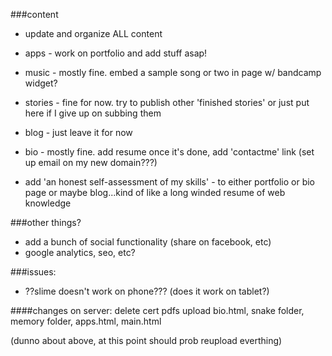 ###content

* update and organize ALL content

* apps - work on portfolio and add stuff asap!
* music - mostly fine.  embed a sample song or two in page w/ bandcamp widget?
* stories - fine for now. try to publish other 'finished stories' or just put here if I give up on subbing them
* blog - just leave it for now
* bio - mostly fine.  add resume once it's done, add 'contactme' link (set up email on my new domain???)
* add 'an honest self-assessment of my skills' - to either portfolio or bio page or maybe blog...kind of like a long winded resume of web knowledge


###other things?
* add a bunch of social functionality (share on facebook, etc)
* google analytics, seo, etc?


###issues:
* ??slime doesn't work on phone??? (does it work on tablet?)



####changes on server:
delete cert pdfs
upload bio.html, snake folder, memory folder, apps.html, main.html

(dunno about above, at this point should prob reupload everthing)


